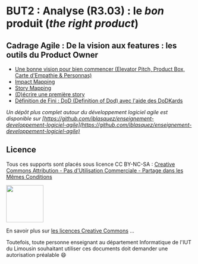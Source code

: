 # BUT2 : Analyse (R3.03) : le *bon* produit (*the right product*) <a id="R303"></a>

## Cadrage Agile : De la vision aux features : les outils du Product Owner  


- [Une bonne vision pour bien commencer (Elevator Pitch, Product Box, Carte d'Empathie & Personnas)](./cours/VisionProduit.pdf) 
- [Impact Mapping](./cours/ImpactMapping.pdf)  
- [Story Mapping](./cours/StoryMapping.pdf)  
- [(D)écrire une première story](./cours/DecrirePremiere_Story.pdf) 
- [Définition de Fini : DoD (Definition of Dod) avec l'aide des DoDKards](./cours/DoDKards.pdf) 



*Un dépôt plus complet autour du développement logiciel agile est disponible sur [https://github.com/iblasquez/enseignement-developpement-logiciel-agile](https://github.com/iblasquez/enseignement-developpement-logiciel-agile)*



Licence
-------

Tous ces supports sont placés sous licence CC BY-NC-SA :  [Creative Commons
Attribution - Pas d'Utilisation Commerciale - Partage dans les Mêmes Conditions](https://creativecommons.org/licenses/by-nc-sa/4.0/)

<img src="https://licensebuttons.net/l/by-nc-sa/3.0/88x31.png" width="100">

En savoir plus sur [les licences Creative Commons](https://creativecommons.org/licenses/?lang=fr-FR) ...

Toutefois, toute personne enseignant au département Informatique de l'IUT du Limousin souhaitant utiliser ces documents doit demander une autorisation préalable :smile:






